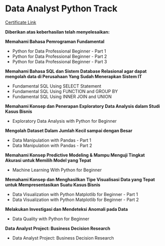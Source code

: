 # Data Analyst Python Track 



[Certificate Link](https://academy.dqlab.id/Certificate_check/result/DQLABDATRCIFSBGF#mycertificate)

**Diberikan atas keberhasilan telah menyelesaikan:**

**Memahami Bahasa Pemrograman Fundamental**
- Python for Data Professional Beginner - Part 1
- Python for Data Professional Beginner - Part 2
- Python for Data Professional Beginner - Part 3

**Memahami Bahasa SQL dan Sistem Database Relasional agar dapat mengolah data di Perusahaan Yang Sudah Menerapkan Sistem IT**
- Fundamental SQL Using SELECT Statement
- Fundamental SQL Using FUNCTION and GROUP BY
- Fundamental SQL Using INNER JOIN and UNION

**Memahami Konsep dan Penerapan Exploratory Data Analysis dalam Studi Kasus Bisnis**
- Exploratory Data Analysis with Python for Beginner

**Mengolah Dataset Dalam Jumlah Kecil sampai dengan Besar**
- Data Manipulation with Pandas - Part 1
- Data Manipulation with Pandas - Part 2

**Memahami Konsep Predictive Modeling & Mampu Menguji Tingkat Akurasi untuk Memilih Model yang Tepat**
- Machine Learning With Python for Beginner

**Memahami Konsep dan Menghasilkan Tipe Visualisasi Data yang Tepat untuk Mempresentasikan Suatu Kasus Bisnis**
- Data Visualization with Python Matplotlib for Beginner - Part 1
- Data Visualization with Python Matplotlib for Beginner - Part 2

**Melakukan Investigasi dan Mendeteksi Anomali pada Data**
- Data Quality with Python for Beginner

**Data Analyst Project: Business Decision Research**
- Data Analyst Project: Business Decision Research
